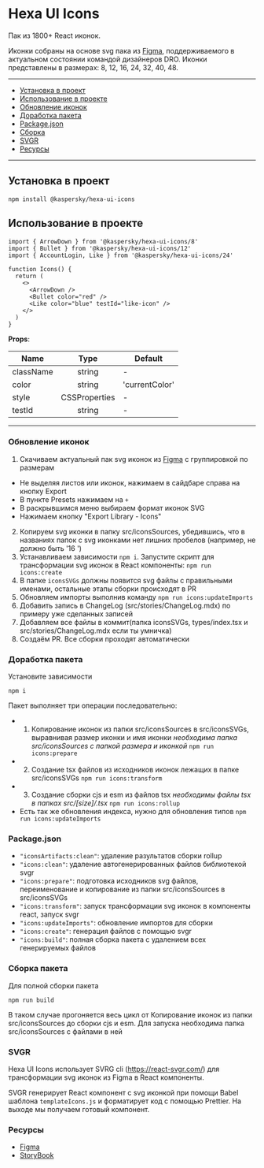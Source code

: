 # Hexa UI Icons

Пак из 1800+ React иконок.

Иконки собраны на основе svg пака из [Figma](https://www.figma.com/file/sFYnrrW2tEOurX8rL2OCki/Icons?type=design&mode=design&t=SLAwY6QlYlkBdfPc-0), поддерживаемого в актуальном состоянии командой дизайнеров DRO. Иконки представлены в размерах: 8, 12, 16, 24, 32, 40, 48.

---

* [Установка в проект](#установка-в-проекте)
* [Использование в проекте](#использование-в-проекте)
* [Обновление иконок](#обновление-иконок)
* [Доработка пакета](#доработка-пакета)
* [Package.json](#package-json)
* [Сборка](#сборка-пакета)
* [SVGR](#svgr)
* [Ресурсы](#ресурсы)

---
## Установка в проект
```shell
npm install @kaspersky/hexa-ui-icons  
```

## Использование в проекте
```tsx
import { ArrowDown } from '@kaspersky/hexa-ui-icons/8'
import { Bullet } from '@kaspersky/hexa-ui-icons/12'
import { AccountLogin, Like } from '@kaspersky/hexa-ui-icons/24'
 
function Icons() {
  return (
    <>
      <ArrowDown />
      <Bullet color="red" />
      <Like color="blue" testId="like-icon" />
    </>
  )
}
```

**Props**:

| Name          | Type                                       | Default        |
| ------------- |:-----------------------------------------: |----------------|
| className     | string                                     | -              |
| color         | string                                     | 'currentColor' |
| style         | CSSProperties                              | -              |
| testId        | string                                     | -              |

---

### Обновление иконок
1. Скачиваем актуальный пак svg иконок из [Figma](https://www.figma.com/file/sFYnrrW2tEOurX8rL2OCki/Icons?type=design&mode=design&t=SLAwY6QlYlkBdfPc-0) с группировкой по размерам
- Не выделяя листов или иконок, нажимаем в сайдбаре справа на кнопку Export
- В пункте Presets нажимаем на `+`
- В раскрывшимся меню выбираем формат иконок SVG
- Нажимаем кнопку "Export Library - Icons"
2. Копируем svg иконки в папку src/iconsSources, убедившись, что в названиях папок с svg иконками нет лишних пробелов (например, не должно быть '16 ')
3. Устанавливаем зависимости `npm i`. Запустите скрипт для трансформации svg иконок в React компоненты: `npm run icons:create`
4. В папке `iconsSVGs` должны появится svg файлы с правильными именами, остальные этапы сборки происходят в PR
5. Обновляем импорты выполнив команду `npm run icons:updateImports`
6. Добавить запись в ChangeLog (src/stories/ChangeLog.mdx) по примеру уже сделанных записей
7. Добавляем все файлы в коммит(папка iconsSVGs, types/index.tsx и src/stories/ChangeLog.mdx если ты умничка)
8. Создаём PR. Все сборки проходят автоматически

### Доработка пакета
Установите зависимости
```shell
npm i
```

Пакет выполняет три операции последовательно:
- 1. Копирование иконок из папки src/iconsSources в src/iconsSVGs, выравнивая размер иконки и имя иконки
*необходима папка src/iconsSources с папкой размера и иконкой*
`npm run icons:prepare`
- 2. Создание tsx файлов из исходников иконок лежащих в папке src/iconsSVGs
`npm run icons:transform`
- 3. Создание сборки cjs и esm из файлов tsx
*необходимы файлы tsx в папках src/[size]/.tsx*
`npm run icons:rollup`
- Есть так же обновления индекса, нужно для обновления типов
`npm run icons:updateImports`

### Package.json
- `"iconsArtifacts:clean"`: удаление разультатов сборки rollup
- `"icons:clean"`: удаление автогенерированных файлов библиотекой svgr
- `"icons:prepare"`: подготовка исходников svg файлов, переименование и копирование из папки src/iconsSources в src/iconsSVGs
- `"icons:transform"`: запуск трансформации svg иконок в компоненты react, запуск svgr
- `"icons:updateImports"`: обновление импортов для сборки
- `"icons:create"`: генерация файлов с помощью svgr
- `"icons:build"`: полная сборка пакета с удалением всех генерируемых файлов


### Сборка пакета
Для полной сборки пакета
```shell
npm run build
```
В таком случае прогоняется весь цикл от Копирование иконок из папки src/iconsSources до сборки cjs и esm. Для запуска необходима папка src/iconsSources с файлами в ней

### SVGR

Hexa UI Icons использует SVRG cli (https://react-svgr.com/) для трансформации svg иконок из Figma в React компоненты.

SVGR генерирует React компонент с svg иконкой при помощи Babel шаблона `templateIcons.js` и форматирует код с помощью Prettier. На выходе мы получаем готовый компонент.

### Ресурсы
- [Figma](https://www.figma.com/file/sFYnrrW2tEOurX8rL2OCki/Icons?type=design&mode=design&t=SLAwY6QlYlkBdfPc-0)
- [StoryBook](https://kasperskylab.github.io/uif/icons/?path=/story/icon-gallery--gallery)
